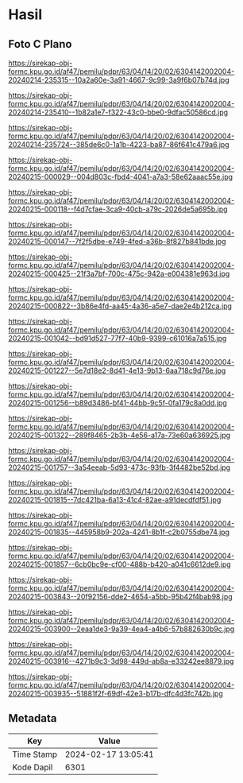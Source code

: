 # Hasil

## Foto C Plano

https://sirekap-obj-formc.kpu.go.id/af47/pemilu/pdpr/63/04/14/20/02/6304142002004-20240214-235315--10a2a60e-3a91-4667-9c99-3a9f6b07b74d.jpg

https://sirekap-obj-formc.kpu.go.id/af47/pemilu/pdpr/63/04/14/20/02/6304142002004-20240214-235410--1b82a1e7-f322-43c0-bbe0-9dfac50586cd.jpg

https://sirekap-obj-formc.kpu.go.id/af47/pemilu/pdpr/63/04/14/20/02/6304142002004-20240214-235724--385de6c0-1a1b-4223-ba87-86f641c479a6.jpg

https://sirekap-obj-formc.kpu.go.id/af47/pemilu/pdpr/63/04/14/20/02/6304142002004-20240215-000029--004d803c-fbd4-4041-a7a3-58e62aaac55e.jpg

https://sirekap-obj-formc.kpu.go.id/af47/pemilu/pdpr/63/04/14/20/02/6304142002004-20240215-000118--f4d7cfae-3ca9-40cb-a79c-2026de5a695b.jpg

https://sirekap-obj-formc.kpu.go.id/af47/pemilu/pdpr/63/04/14/20/02/6304142002004-20240215-000147--7f2f5dbe-e749-4fed-a36b-8f827b841bde.jpg

https://sirekap-obj-formc.kpu.go.id/af47/pemilu/pdpr/63/04/14/20/02/6304142002004-20240215-000425--21f3a7bf-700c-475c-942a-e004381e963d.jpg

https://sirekap-obj-formc.kpu.go.id/af47/pemilu/pdpr/63/04/14/20/02/6304142002004-20240215-000822--3b86e4fd-aa45-4a36-a5e7-dae2e4b212ca.jpg

https://sirekap-obj-formc.kpu.go.id/af47/pemilu/pdpr/63/04/14/20/02/6304142002004-20240215-001042--bd91d527-77f7-40b9-9399-c61016a7a515.jpg

https://sirekap-obj-formc.kpu.go.id/af47/pemilu/pdpr/63/04/14/20/02/6304142002004-20240215-001227--5e7d18e2-8d41-4e13-9b13-6aa718c9d76e.jpg

https://sirekap-obj-formc.kpu.go.id/af47/pemilu/pdpr/63/04/14/20/02/6304142002004-20240215-001256--b89d3486-bf41-44bb-9c5f-0fa179c8a0dd.jpg

https://sirekap-obj-formc.kpu.go.id/af47/pemilu/pdpr/63/04/14/20/02/6304142002004-20240215-001322--289f8465-2b3b-4e56-a17a-73e60a636925.jpg

https://sirekap-obj-formc.kpu.go.id/af47/pemilu/pdpr/63/04/14/20/02/6304142002004-20240215-001757--3a54eeab-5d93-473c-93fb-3f4482be52bd.jpg

https://sirekap-obj-formc.kpu.go.id/af47/pemilu/pdpr/63/04/14/20/02/6304142002004-20240215-001815--7dc421ba-6a13-41c4-82ae-a91decdfdf51.jpg

https://sirekap-obj-formc.kpu.go.id/af47/pemilu/pdpr/63/04/14/20/02/6304142002004-20240215-001835--445958b9-202a-4241-8b1f-c2b0755dbe74.jpg

https://sirekap-obj-formc.kpu.go.id/af47/pemilu/pdpr/63/04/14/20/02/6304142002004-20240215-001857--6cb0bc9e-cf00-488b-b420-a041c6612de9.jpg

https://sirekap-obj-formc.kpu.go.id/af47/pemilu/pdpr/63/04/14/20/02/6304142002004-20240215-003843--20f92156-dde2-4654-a5bb-95b42f4bab98.jpg

https://sirekap-obj-formc.kpu.go.id/af47/pemilu/pdpr/63/04/14/20/02/6304142002004-20240215-003900--2eaa1de3-9a39-4ea4-a4b6-57b882630b9c.jpg

https://sirekap-obj-formc.kpu.go.id/af47/pemilu/pdpr/63/04/14/20/02/6304142002004-20240215-003916--4271b9c3-3d98-449d-ab8a-e33242ee8879.jpg

https://sirekap-obj-formc.kpu.go.id/af47/pemilu/pdpr/63/04/14/20/02/6304142002004-20240215-003935--51881f2f-69df-42e3-b17b-dfc4d3fc742b.jpg


## Metadata

| Key        | Value               |
| ---------- | ------------------- |
| Time Stamp | 2024-02-17 13:05:41 |
| Kode Dapil | 6301                |



